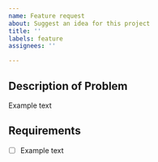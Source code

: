 ```yaml
---
name: Feature request
about: Suggest an idea for this project
title: ''
labels: feature
assignees: ''

---
```


## Description of Problem
<!--Comment: Phrase from the perspective of a user, also known as a user story-->
Example text

## Requirements
<!--Comment: Should be generic to any possible implementation, usually in the form of a to-do list-->
- [ ] Example text
